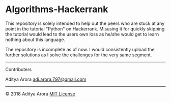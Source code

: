# Algorithms-Hackerrank
This repository is solely intended to help out the peers who are stuck at any point in the tutorial "Python" on Hackerrank. Misusing it for quickly skipping the tutorial would lead to the users own loss as he/she would get to learn nothing about this language.

The repository is incomplete as of now. I would consistently upload the further solutions as I solve the challenges for the very same segment.

------------------------------------------------------------------------------------------------------------------------------------------

Contributers

Aditya Arora adi.arora.797@gmail.com

------------------------------------------------------------------------------------------------------------------------------------------

© 2018 Aditya Arora [MIT License](LICENSE)
